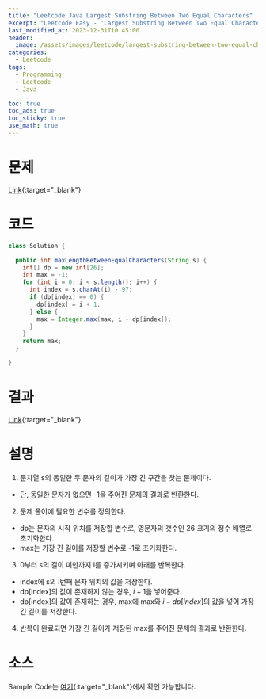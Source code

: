 ```yaml
---
title: "Leetcode Java Largest Substring Between Two Equal Characters"
excerpt: "Leetcode Easy - 'Largest Substring Between Two Equal Characters' 문제 Java 풀이"
last_modified_at: 2023-12-31T10:45:00
header:
  image: /assets/images/leetcode/largest-substring-between-two-equal-characters.png
categories:
  - Leetcode
tags:
  - Programming
  - Leetcode
  - Java

toc: true
toc_ads: true
toc_sticky: true
use_math: true
---
```

# 문제
[Link](https://leetcode.com/problems/largest-substring-between-two-equal-characters){:target="_blank"}

# 코드
```java
class Solution {

  public int maxLengthBetweenEqualCharacters(String s) {
    int[] dp = new int[26];
    int max = -1;
    for (int i = 0; i < s.length(); i++) {
      int index = s.charAt(i) - 97;
      if (dp[index] == 0) {
        dp[index] = i + 1;
      } else {
        max = Integer.max(max, i - dp[index]);
      }
    }
    return max;
  }

}
```

# 결과
[Link](https://leetcode.com/problems/largest-substring-between-two-equal-characters/submissions/1132603544/){:target="_blank"}

# 설명
1. 문자열 s의 동일한 두 문자의 길이가 가장 긴 구간을 찾는 문제이다.
- 단, 동일한 문자가 없으면 -1을 주어진 문제의 결과로 반환한다.

2. 문제 풀이에 필요한 변수를 정의한다.
- dp는 문자의 시작 위치를 저장할 변수로, 영문자의 갯수인 26 크기의 정수 배열로 초기화한다.
- max는 가장 긴 길이를 저장할 변수로 -1로 초기화한다.

3. 0부터 s의 길이 미만까지 i를 증가시키며 아래를 반복한다.
- index에 s의 i번째 문자 위치의 값을 저장한다.
- dp[index]의 값이 존재하지 않는 경우, $i + 1$을 넣어준다.
- dp[index]의 값이 존재하는 경우, max에 max와 $i - dp[index]$의 값을 넣어 가장 긴 길이를 저장한다.

4. 반복이 완료되면 가장 긴 길이가 저장된 max를 주어진 문제의 결과로 반환한다.

# 소스
Sample Code는 [여기](https://github.com/GracefulSoul/leetcode/blob/master/src/main/java/gracefulsoul/problems/LargestSubstringBetweenTwoEqualCharacters.java){:target="_blank"}에서 확인 가능합니다.